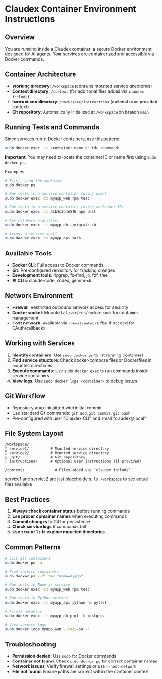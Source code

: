 # Claudex Container Environment Instructions

## Overview
You are running inside a Claudex container, a secure Docker environment designed for AI agents. Your services are containerized and accessible via Docker commands.

## Container Architecture
- **Working directory**: `/workspace` (contains mounted service directories)
- **Context directory**: `/context` (for additional files added via `claudex include`)
- **Instructions directory**: `/workspace/instructions` (optional user-provided context)
- **Git repository**: Automatically initialized at `/workspace` on branch `main`

## Running Tests and Commands
Since services run in Docker containers, use this pattern:
```bash
sudo docker exec -it <container_name_or_id> <command>
```

**Important**: You may need to locate the container ID or name first using `sudo docker ps`.

Examples:
```bash
# First, find the container
sudo docker ps

# Run tests in a service container (using name)
sudo docker exec -it myapp_web npm test

# Run tests in a service container (using container ID)
sudo docker exec -it a1b2c3d4e5f6 npm test

# Run database migrations
sudo docker exec -it myapp_db ./migrate.sh

# Access a service shell
sudo docker exec -it myapp_api bash
```

## Available Tools
- **Docker CLI**: Full access to Docker commands
- **Git**: Pre-configured repository for tracking changes
- **Development tools**: ripgrep, fd-find, jq, fzf, tree
- **AI CLIs**: claude-code, codex, gemini-cli

## Network Environment
- **Firewall**: Restricted outbound network access for security
- **Docker socket**: Mounted at `/var/run/docker.sock` for container management
- **Host network**: Available via `--host-network` flag if needed for OAuth/callbacks

## Working with Services
1. **Identify containers**: Use `sudo docker ps` to list running containers
2. **Find service structure**: Check docker-compose files or Dockerfiles in mounted directories
3. **Execute commands**: Use `sudo docker exec` to run commands inside service containers
4. **View logs**: Use `sudo docker logs <container>` to debug issues

## Git Workflow
- Repository auto-initialized with initial commit
- Use standard Git commands: `git add`, `git commit`, `git push`
- Pre-configured with user "Claudex CLI" and email "claudex@local"

## File System Layout
```
/workspace/
   service1/          # Mounted service directory
   service2/          # Mounted service directory
   .git/              # Git repository
   instructions/      # Optional user instructions (if provided)

/context/              # Files added via `claudex include`
```

service1 and service2 are just placeholders. `ls /workspace` to see actual files available

## Best Practices
1. **Always check container status** before running commands
2. **Use proper container names** when executing commands
3. **Commit changes** to Git for persistence
4. **Check service logs** if commands fail
5. **Use `tree` or `ls` to explore mounted directories**

## Common Patterns
```bash
# List all containers
sudo docker ps -a

# Find service containers
sudo docker ps --filter "name=myapp"

# Run tests in Node.js service
sudo docker exec -it myapp_web npm test

# Run tests in Python service
sudo docker exec -it myapp_api python -m pytest

# Access database
sudo docker exec -it myapp_db psql -U postgres

# View service logs
sudo docker logs myapp_web --tail=50 -f
```

## Troubleshooting
- **Permission denied**: Use `sudo` for Docker commands
- **Container not found**: Check `sudo docker ps` for correct container names
- **Network issues**: Verify firewall settings or use `--host-network`
- **File not found**: Ensure paths are correct within the container context
